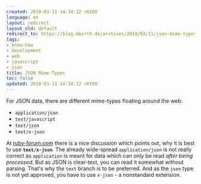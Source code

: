 ```yaml
---
created: 2010-03-11 14:34:12 +0100
language: en
layout: redirect
layout_old: default
redirect_to: https://blog.mbirth.de/archives/2010/03/11/json-mime-types.html
tags:
- know-how
- development
- web
- javascript
- json
title: JSON Mime-Types
toc: false
updated: 2010-03-11 14:34:12 +0100
---
```


For JSON data, there are different mime-types floating around the web:

* `application/json`
* `text/javascript`
* `text/json`
* `text/x-json`

At [ruby-forum.com](http://www.ruby-forum.com/topic/94728#193035) there is a nice discussion which points out, why it
is best to use **`text/x-json`**. The already wide-spread `application/json` is not really correct as `application` is
meant for data which can only be read *after being processed*. But as JSON is clear-text, you can read it somewhat
without parsing. That's why the `text` branch is to be preferred. And as the `json` type is not yet approved, you have
to use `x-json` - a nonstandard extension.